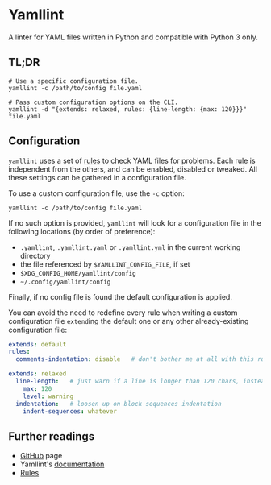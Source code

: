 # Yamllint

A linter for YAML files written in Python and compatible with Python 3 only.

## TL;DR

```shell
# Use a specific configuration file.
yamllint -c /path/to/config file.yaml

# Pass custom configuration options on the CLI.
yamllint -d "{extends: relaxed, rules: {line-length: {max: 120}}}" file.yaml
```

## Configuration

`yamllint` uses a set of [rules] to check YAML files for problems. Each rule is independent from the others, and can be enabled, disabled or tweaked. All these settings can be gathered in a configuration file.

To use a custom configuration file, use the `-c` option:

```shell
yamllint -c /path/to/config file.yaml
```

If no such option is provided, `yamllint` will look for a configuration file in the following locations (by order of preference):

- `.yamllint`, `.yamllint.yaml` or `.yamllint.yml` in the current working directory
- the file referenced by `$YAMLLINT_CONFIG_FILE`, if set
- `$XDG_CONFIG_HOME/yamllint/config`
- `~/.config/yamllint/config`

Finally, if no config file is found the default configuration is applied.

You can avoid the need to redefine every rule when writing a custom configuration file `extend`ing the default one or any other already-existing configuration file:

```yaml
extends: default
rules:
  comments-indentation: disable   # don't bother me at all with this rule
```

```yaml
extends: relaxed
  line-length:   # just warn if a line is longer than 120 chars, instead of failing at 81
    max: 120
    level: warning
  indentation:   # loosen up on block sequences indentation
    indent-sequences: whatever
```

## Further readings

- [GitHub] page
- Yamllint's [documentation]
- [Rules]

[documentation]: https://yamllint.readthedocs.io/en/stable
[github]: https://github.com/adrienverge/yamllint
[rules]: https://yamllint.readthedocs.io/en/stable/rules.html
